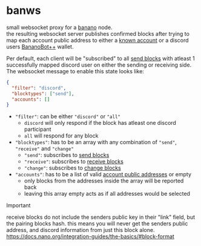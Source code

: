 # banws

small websocket proxy for a [banano](https://banano.cc) node.\
the resulting websocket server publishes confirmed blocks after trying to map each account public address to either a [known account](https://creeper.banano.cc/known-accounts) or a discord users [BananoBot++](https://github.com/bbedward/graham_discord_bot) wallet.

Per default, each client will be "subscribed" to all [send blocks](https://docs.nano.org/protocol-design/blocks/#send) with atleast 1 successfully mapped discord user on either the sending or receiving side. The websocket message to enable this state looks like:

```json
{
  "filter": "discord",
  "blocktypes": ["send"],
  "accounts": []
}
```

- `"filter"`: can be either `"discord"` or `"all"`
  - `discord` will only respond if the block has atleast one discord participant
  - `all` will respond for any block
- `"blocktypes"`: has to be an array with any combination of `"send"`, `"receive"` and `"change"`
  - `"send"`: subscribes to [send blocks](https://docs.nano.org/protocol-design/blocks/#send)
  - `"receive"`: subscribes to [receive blocks](https://docs.nano.org/protocol-design/blocks/#receive)
  - `"change"`: subscribes to [change blocks](https://docs.nano.org/protocol-design/blocks/#change-rep)
- `"accounts"`: has to be a list of valid [account public addresses](https://docs.nano.org/integration-guides/the-basics/#account-public-address) or empty
  - only blocks from the addresses inside the array will be reported back
  - leaving this array empty acts as if all addresses would be selected

> [!IMPORTANT]
> receive blocks do not include the senders public key in their "link" field, but the pairing blocks hash. this means you will never get the senders public address, and discord information from just this block alone.\
> https://docs.nano.org/integration-guides/the-basics/#block-format
